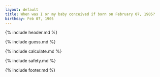```yaml
---
layout: default
title: When was I or my baby conceived if born on February 07, 1905?
birthday: Feb 07, 1905
---
```


{% include header.md %}

{% include guess.md %}

{% include calculate.md %}

{% include safety.md %}

{% include footer.md %}



